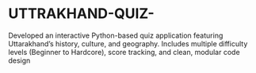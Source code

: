 # UTTRAKHAND-QUIZ-
Developed an interactive Python-based quiz application featuring Uttarakhand’s history, culture, and geography. Includes multiple difficulty levels (Beginner to Hardcore), score tracking, and clean, modular code design
